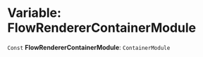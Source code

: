 # Variable: FlowRendererContainerModule

`Const` **FlowRendererContainerModule**: `ContainerModule`
